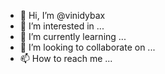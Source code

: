 - 👋 Hi, I’m @vinidybax
- 👀 I’m interested in ...
- 🌱 I’m currently learning ...
- 💞️ I’m looking to collaborate on ...
- 📫 How to reach me ...

<!---
vinidybax/vinidybax is a ✨ special ✨ repository because its `README.md` (this file) appears on your GitHub profile.
You can click the Preview link to take a look at your changes.
--->
